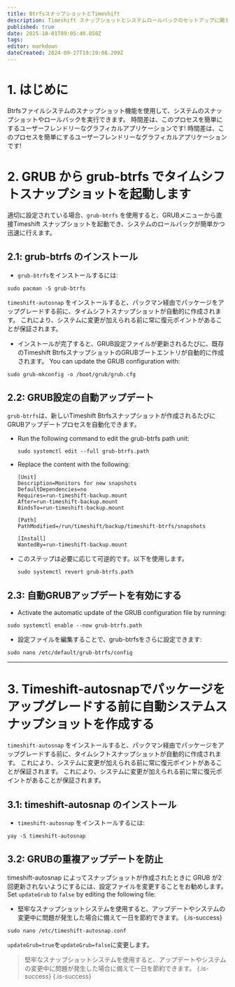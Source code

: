 ```yaml
---
title: BtrfsスナップショットとTimeshift
description: Timeshift スナップショットとシステムロールバックのセットアップに関する包括的なガイド
published: true
date: 2025-10-01T09:05:40.858Z
tags:
editor: markdown
dateCreated: 2024-09-27T19:19:08.209Z
---
```


# 1. はじめに

Btrfsファイルシステムのスナップショット機能を使用して、システムのスナップショットやロールバックを実行できます。 時間差は、このプロセスを簡単にするユーザーフレンドリーなグラフィカルアプリケーションです! 時間差は、このプロセスを簡単にするユーザーフレンドリーなグラフィカルアプリケーションです!

# 2. GRUB から grub-btrfs でタイムシフトスナップショットを起動します

適切に設定されている場合、`grub-btrfs` を使用すると、GRUBメニューから直接Timeshift スナップショットを起動でき、システムのロールバックが簡単かつ迅速に行えます。

## 2.1: grub-btrfs のインストール

- `grub-btrfs`をインストールするには:

```
sudo pacman -S grub-btrfs
```

`timeshift-autosnap` をインストールすると、パックマン経由でパッケージをアップグレードする前に、タイムシフトスナップショットが自動的に作成されます。 これにより、システムに変更が加えられる前に常に復元ポイントがあることが保証されます。

- インストールが完了すると、GRUB設定ファイルが更新されるたびに、既存のTimeshift BtrfsスナップショットのGRUBブートエントリが自動的に作成されます。 You can update the GRUB configuration with:

```
sudo grub-mkconfig -o /boot/grub/grub.cfg
```

## 2.2: GRUB設定の自動アップデート

`grub-btrfs`は、新しいTimeshift Btrfsスナップショットが作成されるたびにGRUBアップデートプロセスを自動化できます。

- Run the following command to edit the grub-btrfs path unit:

  ```
  sudo systemctl edit --full grub-btrfs.path
  ```

- Replace the content with the following:
  ```
  [Unit]
  Description=Monitors for new snapshots
  DefaultDependencies=no
  Requires=run-timeshift-backup.mount
  After=run-timeshift-backup.mount
  BindsTo=run-timeshift-backup.mount

  [Path]
  PathModified=/run/timeshift/backup/timeshift-btrfs/snapshots

  [Install]
  WantedBy=run-timeshift-backup.mount
  ```

- このステップは必要に応じて可逆的です。以下を使用します。
  ```
  sudo systemctl revert grub-btrfs.path
  ```

## 2.3: 自動GRUBアップデートを有効にする

- Activate the automatic update of the GRUB configuration file by running:

```
sudo systemctl enable --now grub-btrfs.path
```

- 設定ファイルを編集することで、grub-btrfsをさらに設定できます:

```
sudo nano /etc/default/grub-btrfs/config
```

---

# 3. Timeshift-autosnapでパッケージをアップグレードする前に自動システムスナップショットを作成する

`timeshift-autosnap` をインストールすると、パックマン経由でパッケージをアップグレードする前に、タイムシフトスナップショットが自動的に作成されます。 これにより、システムに変更が加えられる前に常に復元ポイントがあることが保証されます。 これにより、システムに変更が加えられる前に常に復元ポイントがあることが保証されます。

## 3.1: timeshift-autosnap のインストール

- `timeshift-autosnap` をインストールするには:

```
yay -S timeshift-autosnap
```

## 3.2: GRUBの重複アップデートを防止

timeshift-autosnap によってスナップショットが作成されたときに GRUB が2回更新されないようにするには、設定ファイルを変更することをお勧めします。 Set `updateGrub` to `false` by editing the following file:

- 堅牢なスナップショットシステムを使用すると、アップデートやシステムの変更中に問題が発生した場合に備えて一日を節約できます。
  {.is-success}

```
sudo nano /etc/timeshift-autosnap.conf
```

`updateGrub=true`を`updateGrub=false`に変更します。

> 堅牢なスナップショットシステムを使用すると、アップデートやシステムの変更中に問題が発生した場合に備えて一日を節約できます。
> {.is-success}
> {.is-success}

